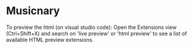 # Musicnary

To preview the html (on visual studio code):
Open the Extensions view (Ctrl+Shift+X) and search on 'live preview' or 'html preview' to see a list of available HTML preview extensions.
